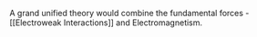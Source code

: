 A grand unified theory would combine the fundamental forces - [[Electroweak Interactions]] and Electromagnetism.

